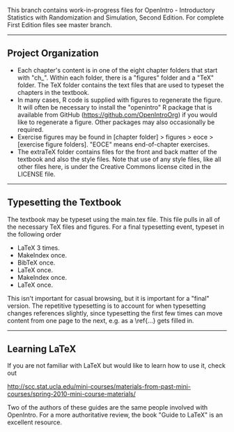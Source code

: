 This branch contains work-in-progress files for OpenIntro - Introductory Statistics with Randomization and Simulation, Second Edition. For complete First Edition files see master branch.

- - -


Project Organization
--------------------

- Each chapter's content is in one of the eight chapter folders that start with "ch_". Within each folder, there is a "figures" folder and a "TeX" folder. The TeX folder contains the text files that are used to typeset the chapters in the textbook.
- In many cases, R code is supplied with figures to regenerate the figure. It will often be necessary to install the "openintro" R package that is available from GitHub (https://github.com/OpenIntroOrg) if you would like to regenerate a figure. Other packages may also occasionally be required.
- Exercise figures may be found in [chapter folder] > figures > eoce > [exercise figure folders]. "EOCE" means end-of-chapter exercises.
- The extraTeX folder contains files for the front and back matter of the textbook and also the style files. Note that use of any style files, like all other files here, is under the Creative Commons license cited in the LICENSE file.

- - -

Typesetting the Textbook
------------------------

The textbook may be typeset using the main.tex file. This file pulls in all of the necessary TeX files and figures. For a final typesetting event, typeset in the following order

- LaTeX 3 times.
- MakeIndex once.
- BibTeX once.
- LaTeX once.
- MakeIndex once.
- LaTeX once.

This isn't important for casual browsing, but it is important for a "final" version. The repetitive typesetting is to account for when typesetting changes references slightly, since typesetting the first few times can move content from one page to the next, e.g. as a \ref{...} gets filled in.

- - -

Learning LaTeX
--------------

If you are not familiar with LaTeX but would like to learn how to use it, check out

http://scc.stat.ucla.edu/mini-courses/materials-from-past-mini-courses/spring-2010-mini-course-materials/

Two of the authors of these guides are the same people involved with OpenIntro. For a more authoritative review, the book "Guide to LaTeX" is an excellent resource.
